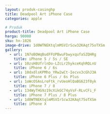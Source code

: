 ```yaml
---
layout: produk-casinghp
title: Deadpool Art iPhone Case
categories: apple

# Produk
product-title: Deadpool Art iPhone Case
harga: 90000
sku: hn-1826
image-drive: 1d0WTNEKtqlmMSVIrScw32KAqt75oTXSm
gallery:
  - url: 1N7oBOWqBudFFUPBwuFbwyxqufaSZQHRg
    title: iPhone 5 / 5s / SE
  - url: 10zsH8UfrlnDo-LZcLr2hykceKqhRQLnU
    title: iPhone 6 / 6s
  - url: 10dxdlsKPMho_YRw2wCt-Iecvx3cGhJ3A
    title: iPhone 6 Plus / 6s Plus
  - url: 1oWcOSAsLroFtk_rvUeoHlQaBG623f0yk
    title: iPhone 7 / 8
  - url: 134WyTHG9z19cXikGC74yVsF-RLvCFi_F
    title: iPhone 7 Plus / 8 Plus
  - url: 1d0WTNEKtqlmMSVIrScw32KAqt75oTXSm
    title: iPhone X
---
```

